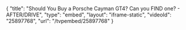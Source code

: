 {
    "title": "Should You Buy a Porsche Cayman GT4? Can you FIND one? - AFTER\/DRIVE",
    "type": "embed",
    "layout": "iframe-static",
    "videoId": "25897768",
    "url": "\/tvpembed\/25897768"
}